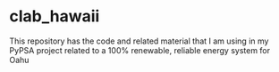 # clab_hawaii
This repository has the code and related material that I am using in my PyPSA project related to a 100% renewable, reliable energy system for Oahu
